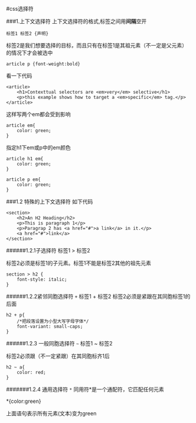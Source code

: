 #css选择符

###1.上下文选择符
上下文选择符的格式,标签之间用**间隔**空开
	
	标签1 标签2 {声明}

标签2是我们想要选择的目标，而且只有在标签1是其祖元素（不一定是父元素）的情况下才会被选中

	article p {font-weight:bold}

看一下代码

	<article>
		<h1>Contexttual selectors are <em>very</em> selective</h1>
		<p>this example shows how to target a <em>specific</em> tag.</p>
	</article>

这样写两个em都会受到影响

	article em{
		color: green;
	}

指定h1下em或p中的em颜色

	article h1 em{
		color: green;
	}

	article p em{
		color: green;
	}


###1.2 特殊的上下文选择符
如下代码

	<section>
		<h2>An H2 Heading</h2>
		<p>This is paragraph 1</p>
		<p>Paragrap 2 has <a href="#">a link</a> in it.</p>
		<a href="#">link</a>
	</section>
######1.2.1子选择符
	标签1 > 标签2

标签2必须是标签1的子元素。标签1不能是标签2其他的祖先元素

	section > h2 {
		font-style: italic;
	}

######1.2.2紧邻同胞选择符 `+`
	标签1 + 标签2
标签2必须是紧跟在其同胞标签1的后面

	h2 + p{
		/*把段落设置为小型大写字母字体*/
		font-variant: small-caps;
	}

######1.2.3 一般同胞选择符 `~`
	标签1 ~ 标签2

标签2必须跟（不一定紧跟）在其同胞标齐1后

	h2 ~ a{
		color: red;
	}

#######1.2.4 通用选择符 `*`
同用符*是一个通配符，它匹配任何元素

*{color:green}

上面语句表示所有元素(文本)变为green